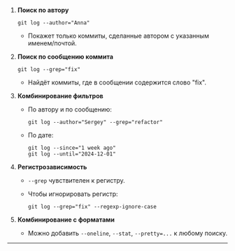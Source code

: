 

1. **Поиск по автору**
    
    ```
    git log --author="Anna"
    ```
    
    - Покажет только коммиты, сделанные автором с указанным именем/почтой.
        
2. **Поиск по сообщению коммита**
    
    ```
    git log --grep="fix"
    ```
    
    - Найдёт коммиты, где в сообщении содержится слово "fix".
        
3. **Комбинирование фильтров**
    
    - По автору и по сообщению:
        
        ```
        git log --author="Sergey" --grep="refactor"
        ```
        
    - По дате:
        
        ```
        git log --since="1 week ago"
        git log --until="2024-12-01"
        ```
        
4. **Регистрозависимость**
    
    - `--grep` чувствителен к регистру.
        
    - Чтобы игнорировать регистр:
        
        ```
        git log --grep="fix" --regexp-ignore-case
        ```
        
5. **Комбинирование с форматами**
    
    - Можно добавить `--oneline`, `--stat`, `--pretty=...` к любому поиску.
        

---
